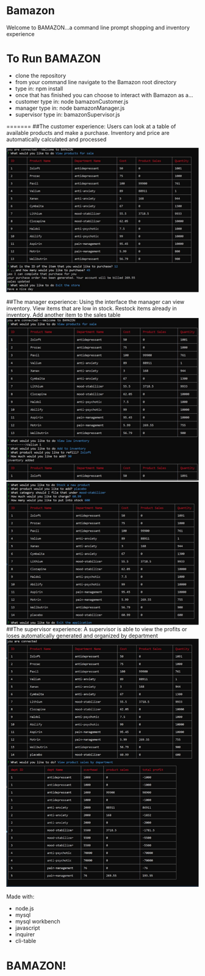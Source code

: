 # Bamazon
Welcome to BAMAZON...a command line prompt shopping and inventory experience
# To Run BAMAZON
* clone the repository
* from your command line navigate to the Bamazon root directory
* type in: npm install
* once that has finished you can choose to interact with Bamazon as a...
* customer type in: node bamazonCustomer.js
* manager type in: node bamazonManager.js
* supervisor type in: bamazonSupervisor.js

=======
##The customer experience:
Users can look at a table of available products and make a purchase.
Inventory and price are automatically calculated and processed

![Game Image](https://github.com/MDTrue/Bamazon/blob/master/images/Bamazon01.JPG)

##The manager experience:
Using the interface the manager can view inventory. 
View items that are low in stock.
Restock items already in inventory.
Add another item to the sales table
![Game Image](https://github.com/MDTrue/Bamazon/blob/master/images/Bamazon03.JPG)
![Game Image](https://github.com/MDTrue/Bamazon/blob/master/images/Bamazon02.JPG)
##The supervisor experience:
A supervisor is able to view the profits or loses automatically generated and organized by department 
![Game Image](https://github.com/MDTrue/Bamazon/blob/master/images/Bamazon04.JPG)





Made with:

  * node.js
  * mysql
  * mysql workbench
  * javascript
  * inquirer
  * cli-table

# BAMAZON!
